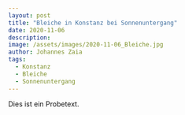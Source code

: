 ```yaml
---
layout: post
title: "Bleiche in Konstanz bei Sonnenuntergang"
date: 2020-11-06
description: 
image: /assets/images/2020-11-06_Bleiche.jpg
author: Johannes Zaia
tags:
  - Konstanz
  - Bleiche
  - Sonnenuntergang
---
```


Dies ist ein Probetext. 